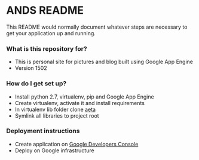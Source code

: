 # ANDS README #

This README would normally document whatever steps are necessary to get your application up and running.

### What is this repository for? ###

* This is personal site for pictures and blog built using Google App Engine
* Version 1502

### How do I get set up? ###

* Install python 2.7, virtualenv, pip and Google App Engine
* Create virtualenv, activate it and install requirements
* In virtualenv lib folder clone [aeta](https://code.google.com/p/aeta/)
* Symlink all libraries to project root

### Deployment instructions ###

* Create application on [Google Developers Console](https://console.developers.google.com/project)
* Deploy on Google infrastructure
